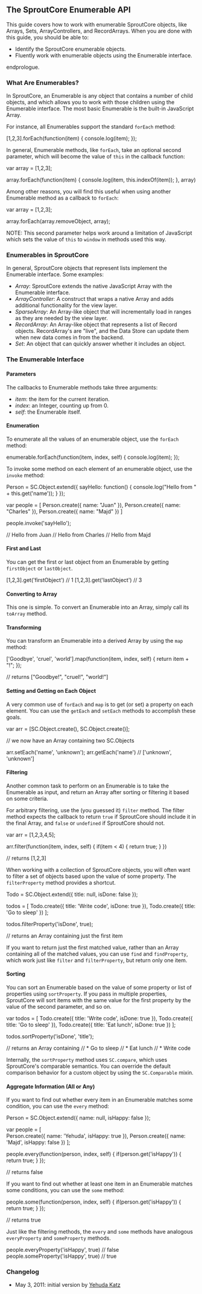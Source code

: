 ## The SproutCore Enumerable API

This guide covers how to work with enumerable SproutCore objects, like Arrays, Sets, ArrayControllers, and RecordArrays. When you are done with this guide, you should be able to:

 * Identify the SproutCore enumerable objects.
 * Fluently work with enumerable objects using the Enumerable interface.

endprologue.

### What Are Enumerables?

In SproutCore, an Enumerable is any object that contains a number of child objects, and which allows you to work with those children using the Enumerable interface. The most basic Enumerable is the built-in JavaScript Array.

For instance, all Enumerables support the standard `forEach` method:

<javascript>
[1,2,3].forEach(function(item) {
  console.log(item);
});
</javascript>

In general, Enumerable methods, like `forEach`, take an optional second parameter, which will become the value of `this` in the callback function:

<javascript>
var array = [1,2,3];

array.forEach(function(item) {
  console.log(item, this.indexOf(item));
}, array)
</javascript>

Among other reasons, you will find this useful when using another Enumerable method as a callback to `forEach`:

<javascript>
var array = [1,2,3];

array.forEach(array.removeObject, array);
</javascript>

NOTE: This second parameter helps work around a limitation of JavaScript which sets the value of `this` to `window` in methods used this way.

### Enumerables in SproutCore

In general, SproutCore objects that represent lists implement the Enumerable interface. Some examples:

 * *Array*: SproutCore extends the native JavaScript Array with the Enumerable interface.
 * *ArrayController*: A construct that wraps a native Array and adds additional functionality for the view layer.
 * *SparseArray*: An Array-like object that will incrementally load in ranges as they are needed by the view layer.
 * *RecordArray*: An Array-like object that represents a list of Record objects. RecordArray's are "live", and the Data Store can update them when new data comes in from the backend.
 * *Set*: An object that can quickly answer whether it includes an object.

### The Enumerable Interface

#### Parameters

The callbacks to Enumerable methods take three arguments:

 * *item*: the item for the current iteration.
 * *index*: an Integer, counting up from 0.
 * *self*: the Enumerable itself.

#### Enumeration

To enumerate all the values of an enumerable object, use the `forEach` method:

<javascript>
enumerable.forEach(function(item, index, self) {
  console.log(item);
});
</javascript>

To invoke some method on each element of an enumerable object, use the `invoke` method:

<javascript>
Person = SC.Object.extend({
  sayHello: function() {
    console.log("Hello from " + this.get('name'));
  }
});

var people = [
  Person.create({ name: "Juan" }),
  Person.create({ name: "Charles" }),
  Person.create({ name: "Majd" })
]

people.invoke('sayHello');

// Hello from Juan
// Hello from Charles
// Hello from Majd
</javascript>

#### First and Last

You can get the first or last object from an Enumerable by getting `firstObject` or `lastObject`.

<javascript>
[1,2,3].get('firstObject') // 1
[1,2,3].get('lastObject')  // 3
</javascript>

#### Converting to Array

This one is simple. To convert an Enumerable into an Array, simply call its `toArray` method.

#### Transforming

You can transform an Enumerable into a derived Array by using the `map` method:

<javascript>
['Goodbye', 'cruel', 'world'].map(function(item, index, self) {
  return item + "!";
});

// returns ["Goodbye!", "cruel!", "world!"]
</javascript>

#### Setting and Getting on Each Object

A very common use of `forEach` and `map` is to get (or set) a property on each element. You can use the `getEach` and `setEach` methods to accomplish these goals.

<javascript>
var arr = [SC.Object.create(), SC.Object.create()];

// we now have an Array containing two SC.Objects

arr.setEach('name', 'unknown');
arr.getEach('name') // ['unknown', 'unknown']
</javascript>

#### Filtering

Another common task to perform on an Enumerable is to take the Enumerable as input, and return an Array after sorting or filtering it based on some criteria.

For arbitrary filtering, use the (you guessed it) `filter` method. The filter method expects the callback to return `true` if SproutCore should include it in the final Array, and `false` or `undefined` if SproutCore should not.

<javascript>
var arr = [1,2,3,4,5];

arr.filter(function(item, index, self) {
  if(item < 4) { return true; }
})

// returns [1,2,3]
</javascript>

When working with a collection of SproutCore objects, you will often want to filter a set of objects based upon the value of some property. The `filterProperty` method provides a shortcut.

<javascript>
Todo = SC.Object.extend({
  title: null,
  isDone: false
});

todos = [
  Todo.create({ title: 'Write code', isDone: true }),
  Todo.create({ title: 'Go to sleep' })
];

todos.filterProperty('isDone', true);

// returns an Array containing just the first item
</javascript>

If you want to return just the first matched value, rather than an Array containing all of the matched values, you can use `find` and `findProperty`, which work just like `filter` and `filterProperty`, but return only one item.

#### Sorting

You can sort an Enumerable based on the value of some property or list of properties using `sortProperty`. If you pass in multiple properties, SproutCore will sort items with the same value for the first property by the value of the second parameter, and so on.

<javascript>
var todos = [
  Todo.create({ title: 'Write code', isDone: true }),
  Todo.create({ title: 'Go to sleep' }),
  Todo.create({ title: 'Eat lunch', isDone: true })
];

todos.sortProperty('isDone', 'title');

// returns an Array containing
// * Go to sleep
// * Eat lunch
// * Write code
</javascript>

Internally, the `sortProperty` method uses `SC.compare`, which uses SproutCore's comparable semantics. You can override the default comparison behavior for a custom object by using the `SC.Comparable` mixin.

#### Aggregate Information (All or Any)

If you want to find out whether every item in an Enumerable matches some condition, you can use the `every` method:

<javascript>
Person = SC.Object.extend({
  name: null,
  isHappy: false
});

var people = [          
  Person.create({ name: 'Yehuda', isHappy: true }),
  Person.create({ name: 'Majd', isHappy: false })
];

people.every(function(person, index, self) {
  if(person.get('isHappy')) { return true; }
});

// returns false
</javascript>

If you want to find out whether at least one item in an Enumerable matches some conditions, you can use the `some` method:

<javascript>
people.some(function(person, index, self) {
  if(person.get('isHappy')) { return true; }
});

// returns true
</javascript>

Just like the filtering methods, the `every` and `some` methods have analogous `everyProperty` and `someProperty` methods.

<javascript>
people.everyProperty('isHappy', true) // false
people.someProperty('isHappy', true)  // true
</javascript>

### Changelog

 * May 3, 2011: initial version by [Yehuda Katz](credits.html#wycats)
